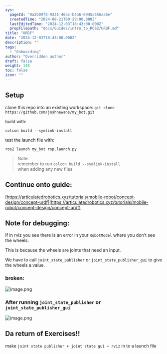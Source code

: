```yaml
---
sys:
  pageId: "0a2b09f8-9331-46ac-b4b6-0945a556aa5e"
  createdTime: "2024-08-21T00:29:00.000Z"
  lastEditedTime: "2024-12-03T18:43:00.000Z"
  propFilepath: "docs/Guides/intro_to_ROS2/URDF.md"
title: "URDF"
date: "2024-12-03T18:43:00.000Z"
description: ""
tags:
  - "Onboarding"
author: "Overridden author"
draft: false
weight: 148
toc: false
icon: ""
---
```


## Setup

clone this repo into an existing workspace:
`git clone https://github.com/joshnewans/my_bot.git`

build with:

`colcon build --symlink-install`

test the launch file with:

`ros2 launch my_bot rsp.launch.py`

> Note:  
> remember to run `colcon build --symlink-install`  
> when adding any new files

## Continue onto guide:

[https://articulatedrobotics.xyz/tutorials/mobile-robot/concept-design/concept-urdf](https://articulatedrobotics.xyz/tutorials/mobile-robot/concept-design/concept-urdf)

## Note for debugging:

If in rviz you see there is an error in your `RobotModel` where you don’t see the wheels.

This is because the wheels are joints that need an input. 

We have to call `joint_state_publisher` or `joint_state_publisher_gui` to give the wheels a value.

### broken:

![image.png](https://prod-files-secure.s3.us-west-2.amazonaws.com/d518164a-d88e-44d1-a4ee-3adb3bd8bce0/96a1d089-1f17-4dbf-8563-f2aef56a4d37/image.png?X-Amz-Algorithm=AWS4-HMAC-SHA256&X-Amz-Content-Sha256=UNSIGNED-PAYLOAD&X-Amz-Credential=AKIAT73L2G45FSPPWI6X%2F20250120%2Fus-west-2%2Fs3%2Faws4_request&X-Amz-Date=20250120T160852Z&X-Amz-Expires=3600&X-Amz-Signature=1206ac728f8f3d71c62e57b6b3fd8ad6c4f4ed73a178759e05f50f00c8dc8a5d&X-Amz-SignedHeaders=host&x-id=GetObject)

### After running `joint_state_publisher` or `joint_state_publisher_gui`

![image.png](https://prod-files-secure.s3.us-west-2.amazonaws.com/d518164a-d88e-44d1-a4ee-3adb3bd8bce0/130c99c7-1b0b-4031-9953-844fc3950ff4/image.png?X-Amz-Algorithm=AWS4-HMAC-SHA256&X-Amz-Content-Sha256=UNSIGNED-PAYLOAD&X-Amz-Credential=AKIAT73L2G45FSPPWI6X%2F20250120%2Fus-west-2%2Fs3%2Faws4_request&X-Amz-Date=20250120T160852Z&X-Amz-Expires=3600&X-Amz-Signature=bfeedf6125528ca0c38475f873088cc9e7a2842d223c0618b6cf2aee167617e6&X-Amz-SignedHeaders=host&x-id=GetObject)

## Da return of Exercises!!

make `joint state publisher + joint state gui + rviz` in to a launch file
